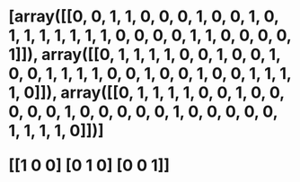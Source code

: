 <h1 href="https://github.com/sarojmishraa/DataVisualizationNumpy/blob/main/outpython.png"><h1/>

[array([[0, 0, 1, 1, 0, 0, 0, 1, 0, 0, 1, 0, 1, 1, 1, 1, 1, 1, 1, 0, 0, 0,
        0, 1, 1, 0, 0, 0, 0, 1]]), array([[0, 1, 1, 1, 1, 0, 0, 1, 0, 0, 1, 0, 0, 1, 1, 1, 1, 0, 0, 1, 0, 0,
        1, 0, 0, 1, 1, 1, 1, 0]]), array([[0, 1, 1, 1, 1, 0, 0, 1, 0, 0, 0, 0, 0, 1, 0, 0, 0, 0, 0, 1, 0, 0,
        0, 0, 0, 1, 1, 1, 1, 0]])] 

 [[1 0 0]
 [0 1 0]
 [0 0 1]]
